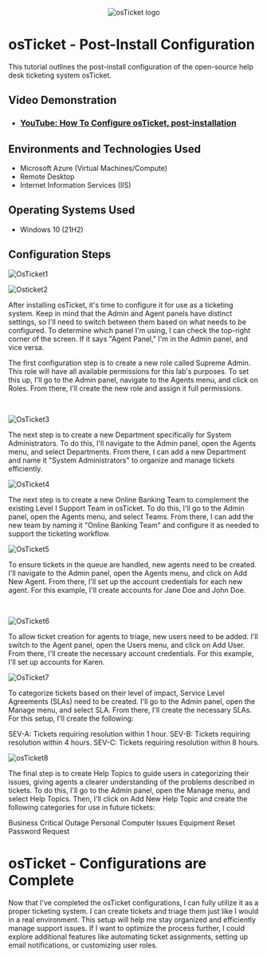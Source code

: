 <p align="center">
<img src="https://i.imgur.com/Clzj7Xs.png" alt="osTicket logo"/>
</p>

<h1>osTicket - Post-Install Configuration</h1>
This tutorial outlines the post-install configuration of the open-source help desk ticketing system osTicket.<br />


<h2>Video Demonstration</h2>

- ### [YouTube: How To Configure osTicket, post-installation](https://www.youtube.com)

<h2>Environments and Technologies Used</h2>

- Microsoft Azure (Virtual Machines/Compute)
- Remote Desktop
- Internet Information Services (IIS)

<h2>Operating Systems Used </h2>

- Windows 10</b> (21H2)



<h2>Configuration Steps</h2>

![OsTicket1](https://github.com/user-attachments/assets/064f425e-280e-40ba-be79-7121610d4477)

![Osticket2](https://github.com/user-attachments/assets/6af5433b-c2ea-4225-9e55-98c44a7f9063)

After installing osTicket, it's time to configure it for use as a ticketing system. Keep in mind that the Admin and Agent panels have distinct settings, so I'll need to switch between them based on what needs to be configured. To determine which panel I'm using, I can check the top-right corner of the screen. If it says "Agent Panel," I'm in the Admin panel, and vice versa.

The first configuration step is to create a new role called Supreme Admin. This role will have all available permissions for this lab's purposes. To set this up, I'll go to the Admin panel, navigate to the Agents menu, and click on Roles. From there, I'll create the new role and assign it full permissions.




</p>
<p>

</p>
<br />


![OsTicket3](https://github.com/user-attachments/assets/a2e9ba96-5e4f-43db-ba51-24330607b43f)

The next step is to create a new Department specifically for System Administrators. To do this, I'll navigate to the Admin panel, open the Agents menu, and select Departments. From there, I can add a new Department and name it "System Administrators" to organize and manage tickets efficiently.


![OsTicket4](https://github.com/user-attachments/assets/8e95c12b-17bc-40d6-a925-e5b2216c585b)

The next step is to create a new Online Banking Team to complement the existing Level I Support Team in osTicket. To do this, I'll go to the Admin panel, open the Agents menu, and select Teams. From there, I can add the new team by naming it "Online Banking Team" and configure it as needed to support the ticketing workflow.

![OsTicket5](https://github.com/user-attachments/assets/e1e19746-7243-4f30-bd42-bc347d5ae634)

</p>
<p>To ensure tickets in the queue are handled, new agents need to be created. I'll navigate to the Admin panel, open the Agents menu, and click on Add New Agent. From there, I'll set up the account credentials for each new agent. For this example, I'll create accounts for Jane Doe and John Doe.
</p>
<br />

![OsTicket6](https://github.com/user-attachments/assets/056abfa7-3117-463a-bb80-a6eaef1e5c15)

To allow ticket creation for agents to triage, new users need to be added. I'll switch to the Agent panel, open the Users menu, and click on Add User. From there, I'll create the necessary account credentials. For this example, I'll set up accounts for Karen.

![OsTicket7](https://github.com/user-attachments/assets/a7a577d0-f2f1-4fff-acfb-f43c3e2d6019)

To categorize tickets based on their level of impact, Service Level Agreements (SLAs) need to be created. I'll go to the Admin panel, open the Manage menu, and select SLA. From there, I'll create the necessary SLAs. For this setup, I'll create the following:

SEV-A: Tickets requiring resolution within 1 hour.
SEV-B: Tickets requiring resolution within 4 hours.
SEV-C: Tickets requiring resolution within 8 hours.

![osTicket8](https://github.com/user-attachments/assets/0d9a5811-7c05-430d-ac6e-38dc9bdd6833)

The final step is to create Help Topics to guide users in categorizing their issues, giving agents a clearer understanding of the problems described in tickets. To do this, I'll go to the Admin panel, open the Manage menu, and select Help Topics. Then, I'll click on Add New Help Topic and create the following categories for use in future tickets:

Business Critical Outage
Personal Computer Issues
Equipment Reset
Password Request

<h1>osTicket - Configurations are Complete</h1>
Now that I've completed the osTicket configurations, I can fully utilize it as a proper ticketing system. I can create tickets and triage them just like I would in a real environment. This setup will help me stay organized and efficiently manage support issues. If I want to optimize the process further, I could explore additional features like automating ticket assignments, setting up email notifications, or customizing user roles.
